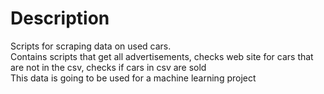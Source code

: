 # Description
Scripts for scraping data on used cars. <br/>
Contains scripts that get all advertisements, checks web site for cars that are not in the csv, checks if cars in csv are sold <br/>
This data is going to be used for a machine learning project <br/>